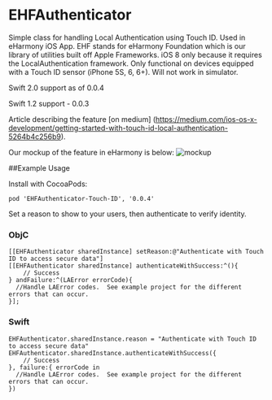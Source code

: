 EHFAuthenticator
================

Simple class for handling Local Authentication using Touch ID. Used in eHarmony iOS App. EHF stands for eHarmony Foundation which is our library of utilities built off Apple Frameworks. iOS 8 only because it requires the LocalAuthentication framework. Only functional on devices equipped with a Touch ID sensor (iPhone 5S, 6, 6+).  Will not work in simulator.

Swift 2.0 support as of 0.0.4

Swift 1.2 support - 0.0.3

Article describing the feature [on medium]
(https://medium.com/ios-os-x-development/getting-started-with-touch-id-local-authentication-5264b4c256b9).

Our mockup of the feature in eHarmony is below:
![mockup](https://d262ilb51hltx0.cloudfront.net/max/2000/1*ngtPaxXdEjGrNpb759-T3A.png)

##Example Usage

Install with CocoaPods:

    pod 'EHFAuthenticator-Touch-ID', '0.0.4'

Set a reason to show to your users, then authenticate to verify identity.
### ObjC
    [[EHFAuthenticator sharedInstance] setReason:@"Authenticate with Touch ID to access secure data"]
    [[EHFAuthenticator sharedInstance] authenticateWithSuccess:^(){
        // Success
    } andFailure:^(LAError errorCode){
      //Handle LAError codes.  See example project for the different errors that can occur.
    }];

### Swift
    EHFAuthenticator.sharedInstance.reason = "Authenticate with Touch ID to access secure data"
    EHFAuthenticator.sharedInstance.authenticateWithSuccess({
        // Success
    }, failure:{ errorCode in
      //Handle LAError codes.  See example project for the different errors that can occur.
    })
